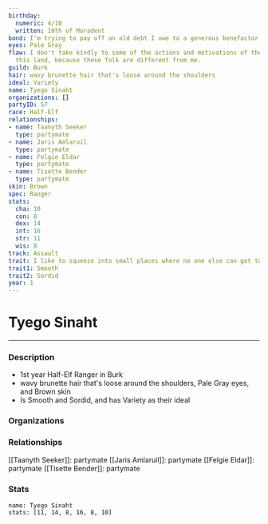 ```yaml
---
birthday:
  numeric: 4/10
  written: 10th of Moradent
bond: I'm trying to pay off an old debt I owe to a generous benefactor.
eyes: Pale Gray
flaw: I don't take kindly to some of the actions and motivations of the people of
  this land, because these folk are different from me.
guild: Burk
hair: wavy brunette hair that's loose around the shoulders
ideal: Variety
name: Tyego Sinaht
organizations: []
partyID: 57
race: Half-Elf
relationships:
- name: Taanyth Seeker
  type: partymate
- name: Jaris Amlaruil
  type: partymate
- name: Felgie Eldar
  type: partymate
- name: Tisette Bender
  type: partymate
skin: Brown
spec: Ranger
stats:
  cha: 10
  con: 8
  dex: 14
  int: 16
  str: 11
  wis: 8
track: Assault
trait: I like to squeeze into small places where no one else can get to me.
trait1: Smooth
trait2: Sordid
year: 1
---
```

# Tyego Sinaht
---
### Description
- 1st year Half-Elf Ranger in Burk
- wavy brunette hair that's loose around the shoulders, Pale Gray eyes, and Brown skin
- Is Smooth and Sordid, and has Variety as their ideal

### Organizations
### Relationships
[[Taanyth Seeker]]: partymate
[[Jaris Amlaruil]]: partymate
[[Felgie Eldar]]: partymate
[[Tisette Bender]]: partymate
### Stats
```statblock
name: Tyego Sinaht
stats: [11, 14, 8, 16, 8, 10]
```
